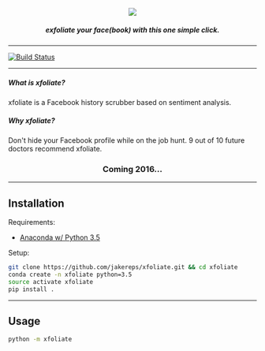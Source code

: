 <p align="center">
  <img src="http://cefns.nau.edu/~jk788/xfoliate/xfoliate.png"><br />
  <h5 align="center">exfoliate your face(book) with this one simple click.</h4>
</p>

---

[![Build Status](https://travis-ci.org/jakereps/xfoliate.svg?branch=master)](https://travis-ci.org/jakereps/xfoliate)

---

##### What is xfoliate?  
xfoliate is a Facebook history scrubber based on sentiment analysis.
##### Why xfoliate?
Don't hide your Facebook profile while on the job hunt. 9 out of 10 future doctors recommend xfoliate.

<p align="center">
  <h3 align="center">Coming 2016...</h3>
</p>

---

## Installation

Requirements:  
- [Anaconda w/ Python 3.5](https://www.continuum.io/downloads)

Setup:
```bash
git clone https://github.com/jakereps/xfoliate.git && cd xfoliate
conda create -n xfoliate python=3.5
source activate xfoliate
pip install .
```

---

## Usage

```bash
python -m xfoliate
```
